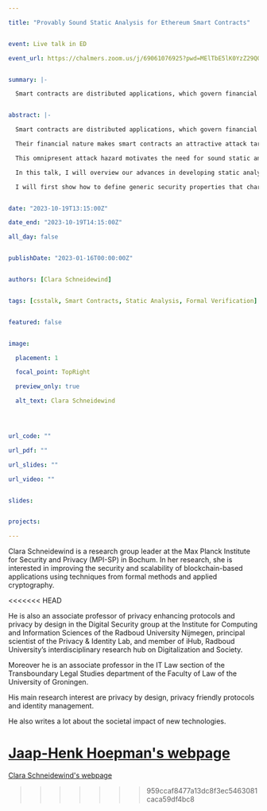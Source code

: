 ```yaml
---

title: "Provably Sound Static Analysis for Ethereum Smart Contracts"


event: Live talk in ED

event_url: https://chalmers.zoom.us/j/69061076925?pwd=MElTbE5lK0YzZ29QQ3NQNGkzOGJpZz09


summary: |-

  Smart contracts are distributed applications, which govern financial assets in cryptocurrencies such as Ethereum and, hence, can implement advanced financial instruments, such as decentralized exchanges or autonomous organizations (DAOs). In this talk, I will overview our advances in developing static analyzers that come with provable guarantees. I will first show how to define generic security properties that characterize the absence of prominent attack classes (such as reentrancy or transaction order dependence) and then discuss different forms of static analysis that can prove these properties and that can be efficiently implemented to analyze real-world smart contracts.


abstract: |-

  Smart contracts are distributed applications, which govern financial assets in cryptocurrencies such as Ethereum and, hence, can implement advanced financial instruments, such as decentralized exchanges or autonomous organizations (DAOs). 

  Their financial nature makes smart contracts an attractive attack target, as demonstrated by numerous exploits on popular contracts resulting in financial damage of millions of dollars. 

  This omnipresent attack hazard motivates the need for sound static analysis tools, which assist smart contract developers in eliminating contract vulnerabilities a priori to deployment. 

  In this talk, I will overview our advances in developing static analyzers that come with provable guarantees. 

  I will first show how to define generic security properties that characterize the absence of prominent attack classes (such as reentrancy or transaction order dependence) and then discuss different forms of static analysis that can prove these properties and that can be efficiently implemented to analyze real-world smart contracts.


date: "2023-10-19T13:15:00Z"

date_end: "2023-10-19T14:15:00Z"

all_day: false


publishDate: "2023-01-16T00:00:00Z"


authors: [Clara Schneidewind]


tags: [csstalk, Smart Contracts, Static Analysis, Formal Verification]


featured: false


image:

  placement: 1

  focal_point: TopRight

  preview_only: true

  alt_text: Clara Schneidewind




url_code: ""

url_pdf: ""

url_slides: ""

url_video: ""


slides:


projects:

---
```




Clara Schneidewind is a research group leader at the Max Planck Institute for Security and Privacy (MPI-SP) in Bochum. In her research, she is interested in improving the security and scalability of blockchain-based applications using techniques from formal methods and applied cryptography.


<<<<<<< HEAD

He is also an associate professor of privacy enhancing protocols and privacy by design in the Digital Security group at the Institute for Computing and Information Sciences of the Radboud University Nijmegen, principal scientist of the Privacy & Identity Lab, and member of iHub, Radboud University’s interdisciplinary research hub on Digitalization and Society.



Moreover he is an associate professor in the IT Law section of the Transboundary Legal Studies department of the Faculty of Law of the University of Groningen.



His main research interest are privacy by design, privacy friendly protocols and identity management.

He also writes a lot about the societal impact of new technologies.


[Jaap-Henk Hoepman's webpage](https://www.cs.ru.nl/J.H.Hoepman/)
=======
[Clara Schneidewind's webpage](https://www.mpi-sp.org/schneidewind) 
>>>>>>> 959ccaf8477a13dc8f3ec5463081caca59df4bc8

